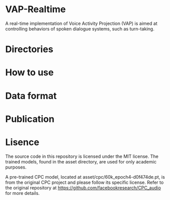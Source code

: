# VAP-Realtime
A real-time implementation of Voice Activity Projection (VAP) is aimed at controlling behaviors of spoken dialogue systems, such as turn-taking.

# Directories


# How to use

# Data format

# Publication

# Lisence
The source code in this repository is licensed under the MIT license.
The trained models, found in the asset directory, are used for only academic purposes.

A pre-trained CPC model, located at asset/cpc/60k_epoch4-d0f474de.pt, is from the original CPC project and please follow its specific license.
Refer to the original repository at https://github.com/facebookresearch/CPC_audio for more details.
